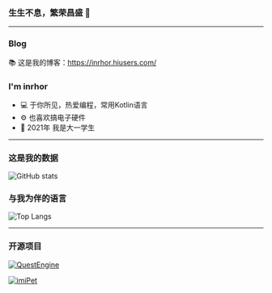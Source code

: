 ### 生生不息，繁荣昌盛 👋

***

### Blog
📚 这是我的博客：https://inrhor.hiusers.com/

### I'm inrhor
- 💻 于你所见，热爱编程，常用Kotlin语言
- ⚙️ 也喜欢搞电子硬件
- 📖 2021年 我是大一学生

***

### 这是我的数据
![GitHub stats](https://github-readme-stats.vercel.app/api?username=inrhor&bg_color=30,e96443,904e95&title_color=fff&text_color=fff)

### 与我为伴的语言
![Top Langs](https://github-readme-stats.vercel.app/api/top-langs/?username=inrhor&layout=compact)

***

### 开源项目
[![QuestEngine](https://github-readme-stats.vercel.app/api/pin/?username=inrhor&theme=shades-of-purple&repo=QuestEngine)](https://github.com/inrhor/QuestEngine)  

[![imiPet](https://github-readme-stats.vercel.app/api/pin/?username=inrhor&theme=react&repo=imiPet)](https://github.com/inrhor/imiPet) 
